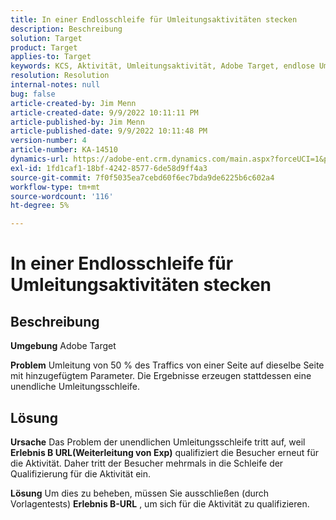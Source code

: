 ```yaml
---
title: In einer Endlosschleife für Umleitungsaktivitäten stecken
description: Beschreibung
solution: Target
product: Target
applies-to: Target
keywords: KCS, Aktivität, Umleitungsaktivität, Adobe Target, endlose Umleitungsschleife, Traffic
resolution: Resolution
internal-notes: null
bug: false
article-created-by: Jim Menn
article-created-date: 9/9/2022 10:11:11 PM
article-published-by: Jim Menn
article-published-date: 9/9/2022 10:11:48 PM
version-number: 4
article-number: KA-14510
dynamics-url: https://adobe-ent.crm.dynamics.com/main.aspx?forceUCI=1&pagetype=entityrecord&etn=knowledgearticle&id=1267b84e-8c30-ed11-9db1-0022480866ad
exl-id: 1fd1caf1-18bf-4242-8577-6de58d9ff4a3
source-git-commit: 7f0f5035ea7cebd60f6ec7bda9de6225b6c602a4
workflow-type: tm+mt
source-wordcount: '116'
ht-degree: 5%

---
```


# In einer Endlosschleife für Umleitungsaktivitäten stecken

## Beschreibung


<b>Umgebung</b>
Adobe Target

<b>Problem</b>
Umleitung von 50 % des Traffics von einer Seite auf dieselbe Seite mit hinzugefügtem Parameter.
Die Ergebnisse erzeugen stattdessen eine unendliche Umleitungsschleife.




## Lösung


<b>Ursache</b>
Das Problem der unendlichen Umleitungsschleife tritt auf, weil <b>Erlebnis B URL(Weiterleitung von Exp)</b> qualifiziert die Besucher erneut für die Aktivität. Daher tritt der Besucher mehrmals in die Schleife der Qualifizierung für die Aktivität ein.

<b>Lösung</b>
Um dies zu beheben, müssen Sie ausschließen (durch Vorlagentests) <b>Erlebnis B-URL</b> , um sich für die Aktivität zu qualifizieren.
